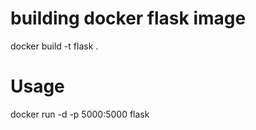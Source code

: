 # building docker flask image

docker build -t flask .

# Usage
 
docker run -d -p 5000:5000 flask 
